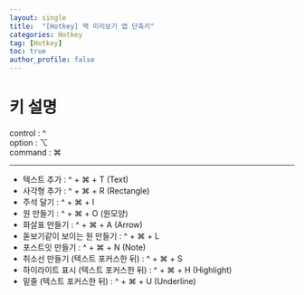 ```yaml
---
layout: single
title:  "[Hotkey] 맥 미리보기 앱 단축키"
categories: Hotkey
tag: [Hotkey]
toc: true
author_profile: false
---
```


# 키 설명

control : ^  
option : ⌥  
command : ⌘  

***

- 텍스트 추가 : ^ + ⌘ + T (Text)  
- 사각형 추가 : ^ + ⌘ + R (Rectangle)  
- 주석 달기 : ^ + ⌘ + I  
- 원 만들기 : ^ + ⌘ + O (원모양)  
- 화살표 만들기 : ^ + ⌘ + A (Arrow)  
- 돋보기같이 보이는 원 만들기 : ^ + ⌘ + L  
- 포스트잇 만들기 : ^ + ⌘ + N (Note)  
- 취소선 만들기 (텍스트 포커스한 뒤) : ^ + ⌘ + S  
- 하이라이트 표시 (텍스트 포커스한 뒤) : ^ + ⌘ + H (Highlight)  
- 밑줄 (텍스트 포커스한 뒤) : ^ + ⌘ + U (Underline)  
